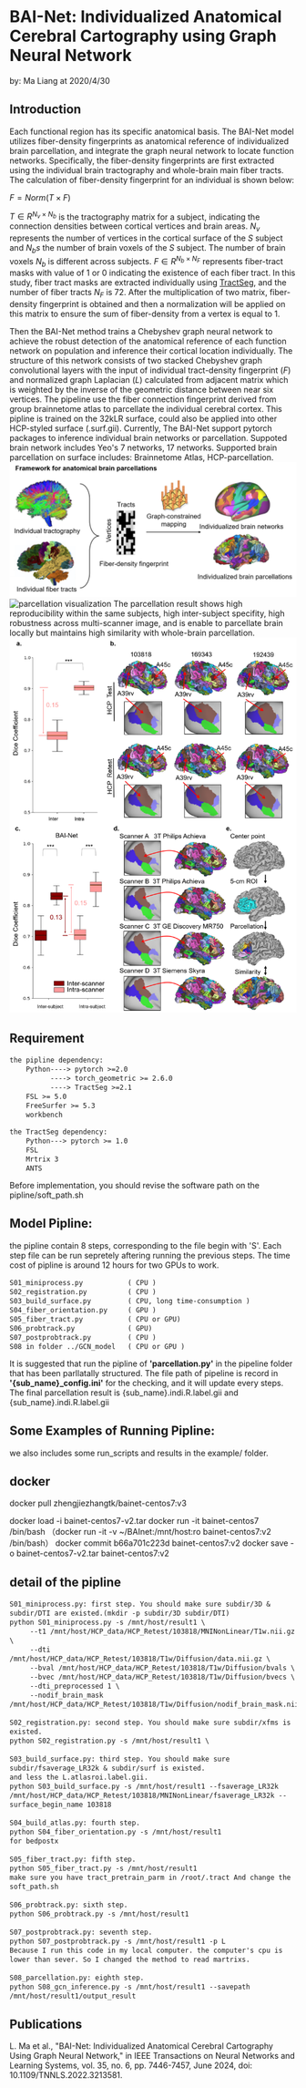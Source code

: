 # BAI-Net: Individualized Anatomical Cerebral Cartography using Graph Neural Network

by: Ma Liang at 2020/4/30

## Introduction
Each functional region has its specific anatomical basis. The BAI-Net model utilizes fiber-density fingerprints as anatomical reference of individualized brain parcellation, and integrate the graph neural network to locate function networks. Specifically, the fiber-density fingerprints are first extracted using the individual brain tractography and whole-brain main fiber tracts.  The calculation of fiber-density fingerprint for an individual is shown below:

$F = Norm(T ×F )$

$T ∈R^{N_v×N_b}$ is the tractography matrix for a subject, indicating the connection densities between cortical vertices and brain areas. $N_v$ represents the number of vertices in the cortical surface of the $S$ subject and $N_bs$ the number of brain voxels of the $S$ subject. The number of brain voxels $N_b$ is different across subjects. $F∈R^{N_b×N_F}$ represents fiber-tract masks with value of 1 or 0 indicating the existence of each fiber tract. In this study, fiber tract masks are extracted individually using [TractSeg](https://github.com/MIC-DKFZ/TractSeg), and the number of fiber tracts $N_F$ is 72. After the multiplication of two matrix, fiber-density fingerprint is obtained and then a normalization will be applied on this matrix to ensure the sum of fiber-density from a vertex is equal to 1.

Then the BAI-Net method trains a Chebyshev graph neural network to achieve the robust detection of the anatomical reference of each function network on population and inference their cortical location individually. The structure of this network consists of two stacked Chebyshev graph convolutional layers with the input of individual tract-density fingerprint ($F$) and normalized graph Laplacian $(L)$ calculated from adjacent matrix which is weighted by the inverse of the geometric distance between near six vertices. 
The pipeline use the fiber connection fingerprint derived from group brainnetome atlas to parcellate the individual cerebral cortex. This pipline is trained on the 32kLR surface, could also be applied into other HCP-styled surface (.surf.gii). Currently, The BAI-Net support pytorch packages to inference individual brain networks or parcellation. Suppoted brain network includes Yeo's 7 networks, 17 networks. Supported brain parcellation on surface includes: Brainnetome Atlas, HCP-parcellation. 
![Fiber-density framework](figure1.png)
![parcellation visualization](figure3.png)
The parcellation result shows high reproducibility within the same subjects, high inter-subject specifity, high robustness across multi-scanner image, and is enable to parcellate brain locally but maintains high similarity with whole-brain parcellation.
![High reproducibility](figure2.png)



## Requirement
```
the pipline dependency: 
    Python----> pytorch >=2.0
          ----> torch_geometric >= 2.6.0
          ----> TractSeg >=2.1
    FSL >= 5.0
    FreeSurfer >= 5.3
    workbench 
```
```
the TractSeg dependency:
    Python---> pytorch >= 1.0 
    FSL
    Mrtrix 3
    ANTS
```
Before implementation, you should revise the software path on the pipline/soft_path.sh



## Model Pipline:

the pipline contain 8 steps, corresponding to the file begin with 'S'. Each step file can be run sepretely aftering running the previous steps. The time cost of pipline is around 12 hours for two GPUs to work. 
```
S01_miniprocess.py           ( CPU )
S02_registration.py          ( CPU )
S03_build_surface.py         ( CPU, long time-consumption ) 
S04_fiber_orientation.py     ( GPU )
S05_fiber_tract.py           ( CPU or GPU)
S06_probtrack.py             ( GPU)
S07_postprobtrack.py         ( CPU )
S08 in folder ../GCN_model   ( CPU or GPU )
```
It is suggested that run the pipline of **'parcellation.py'** in the pipeline folder that has been parllatally structured. The file path of pipeline is record in **'{sub_name}_config.ini'** for the checking, and it will update every steps. The final parcellation result is  {sub_name}.indi.R.label.gii and {sub_name}.indi.R.label.gii 

## Some Examples of Running Pipline:
we also includes some run_scripts and results in the example/ folder.

## docker
docker pull zhengjiezhangtk/bainet-centos7:v3

docker load -i bainet-centos7-v2.tar
docker run -it bainet-centos7 /bin/bash
（docker run -it -v ~/BAInet:/mnt/host:ro bainet-centos7:v2 /bin/bash）
docker commit b66a701c223d bainet-centos7:v2
docker save -o bainet-centos7-v2.tar bainet-centos7:v2


## detail of the pipline
```
S01_miniprocess.py: first step. You should make sure subdir/3D & subdir/DTI are existed.(mkdir -p subdir/3D subdir/DTI)
python S01_miniprocess.py -s /mnt/host/result1 \
     --t1 /mnt/host/HCP_data/HCP_Retest/103818/MNINonLinear/T1w.nii.gz \
     --dti /mnt/host/HCP_data/HCP_Retest/103818/T1w/Diffusion/data.nii.gz \
     --bval /mnt/host/HCP_data/HCP_Retest/103818/T1w/Diffusion/bvals \
     --bvec /mnt/host/HCP_data/HCP_Retest/103818/T1w/Diffusion/bvecs \
     --dti_preprocessed 1 \
     --nodif_brain_mask /mnt/host/HCP_data/HCP_Retest/103818/T1w/Diffusion/nodif_brain_mask.nii.gz

S02_registration.py: second step. You should make sure subdir/xfms is existed.
python S02_registration.py -s /mnt/host/result1 \

S03_build_surface.py: third step. You should make sure subdir/fsaverage_LR32k & subdir/surf is existed.
and less the L.atlasroi.label.gii.
python S03_build_surface.py -s /mnt/host/result1 --fsaverage_LR32k /mnt/host/HCP_data/HCP_Retest/103818/MNINonLinear/fsaverage_LR32k --surface_begin_name 103818

S04_build_atlas.py: fourth step. 
python S04_fiber_orientation.py -s /mnt/host/result1
for bedpostx

S05_fiber_tract.py: fifth step. 
python S05_fiber_tract.py -s /mnt/host/result1
make sure you have tract_pretrain_parm in /root/.tract And change the soft_path.sh

S06_probtrack.py: sixth step. 
python S06_probtrack.py -s /mnt/host/result1

S07_postprobtrack.py: seventh step.
python S07_postprobtrack.py -s /mnt/host/result1 -p L
Because I run this code in my local computer. the computer's cpu is lower than sever. So I changed the method to read martrixs.

S08_parcellation.py: eighth step.
python S08_gcn_inference.py -s /mnt/host/result1 --savepath /mnt/host/result1/output_result
```



## Publications
L. Ma et al., "BAI-Net: Individualized Anatomical Cerebral Cartography Using Graph Neural Network," in IEEE Transactions on Neural Networks and Learning Systems, vol. 35, no. 6, pp. 7446-7457, June 2024, doi: 10.1109/TNNLS.2022.3213581.


